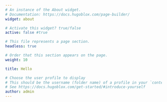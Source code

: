 ```yaml
---
# An instance of the About widget.
# Documentation: https://docs.hugoblox.com/page-builder/
widget: about

# Activate this widget? true/false
active: false #true

# This file represents a page section.
headless: true

# Order that this section appears on the page.
weight: 10

title: Hello

# Choose the user profile to display
# This should be the username (folder name) of a profile in your `content/authors/` folder.
# See https://docs.hugoblox.com/get-started/#introduce-yourself
author: admin
---
```

